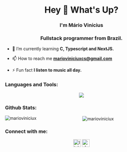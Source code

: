 <h1 align="center">Hey 👋 What's Up?</h1>
<h3 align="center">I'm Mário Vinícius</h1>
<h3 align="center">Fullstack programmer from Brazil.</h3>

- 🌱 I’m currently learning **C, Typescript and NextJS.**

- 📫 How to reach me **marioviniciuxcs@gmail.com**

- ⚡ Fun fact **I listen to music all day.**

###

<h3 align="left">Languages and Tools:</h3>
<p align="center">
  <a href="https://skillicons.dev">
    <img src="https://skillicons.dev/icons?i=git,ts,docker,c,cpp,css,express,html,js,linux,mysql,nodejs,postgres,postman,prisma,py,react,tailwind,nextjs" />
  </a>
</p>

###

<h3 align="left">Github Stats:</h3>
<div align="center">
  <p><img align="left" src="https://github-readme-stats.vercel.app/api/top-langs?username=marioviniciux&show_icons=true&locale=en&layout=compact&theme=dracula&hide_border=false&border_radius=5&order=3" alt="marioviniciux" /></p>
  <p>&nbsp;<img align="center" src="https://github-readme-stats.vercel.app/api?username=marioviniciux&show_icons=true&locale=en&theme=dracula&hide_border=false&border_radius=5&order=3" alt="marioviniciux" /></p>
</div>

###

<h3 align="left">Connect with me:</h3>
<div align="center">
  <a href="https://www.linkedin.com/in/marioviniciux/" target="_blank"><img src="https://img.shields.io/static/v1?message=LinkedIn&logo=linkedin&label=&color=0A0A0A&logoColor=white&labelColor=&style=for-the-badge" height="25" alt="linkedin logo"/></a>
  <a href="https://mail.google.com/mail/?view=cm&to=marioviniciuxcs@gmail.com" target="_blank"><img src="https://img.shields.io/static/v1?message=gmail&logo=gmail&label=&color=0A0A0A&logoColor=white&labelColor=&style=for-the-badge" height="25" alt="devto logo"/></a>
</div>

###
